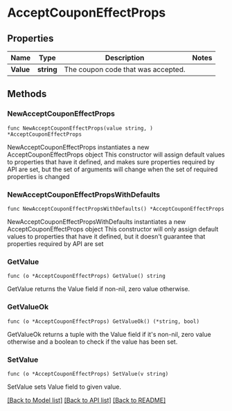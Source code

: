 # AcceptCouponEffectProps

## Properties

Name | Type | Description | Notes
------------ | ------------- | ------------- | -------------
**Value** | **string** | The coupon code that was accepted. | 

## Methods

### NewAcceptCouponEffectProps

`func NewAcceptCouponEffectProps(value string, ) *AcceptCouponEffectProps`

NewAcceptCouponEffectProps instantiates a new AcceptCouponEffectProps object
This constructor will assign default values to properties that have it defined,
and makes sure properties required by API are set, but the set of arguments
will change when the set of required properties is changed

### NewAcceptCouponEffectPropsWithDefaults

`func NewAcceptCouponEffectPropsWithDefaults() *AcceptCouponEffectProps`

NewAcceptCouponEffectPropsWithDefaults instantiates a new AcceptCouponEffectProps object
This constructor will only assign default values to properties that have it defined,
but it doesn't guarantee that properties required by API are set

### GetValue

`func (o *AcceptCouponEffectProps) GetValue() string`

GetValue returns the Value field if non-nil, zero value otherwise.

### GetValueOk

`func (o *AcceptCouponEffectProps) GetValueOk() (*string, bool)`

GetValueOk returns a tuple with the Value field if it's non-nil, zero value otherwise
and a boolean to check if the value has been set.

### SetValue

`func (o *AcceptCouponEffectProps) SetValue(v string)`

SetValue sets Value field to given value.



[[Back to Model list]](../README.md#documentation-for-models) [[Back to API list]](../README.md#documentation-for-api-endpoints) [[Back to README]](../README.md)


